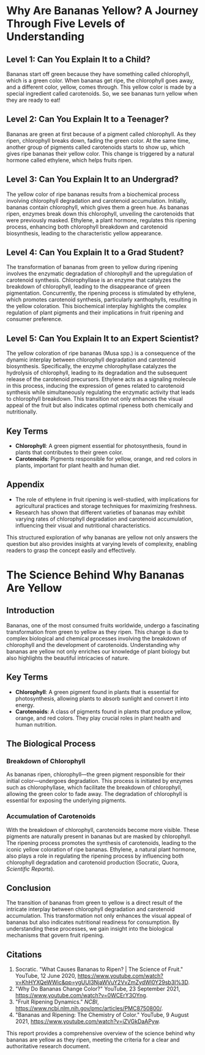 # Why Are Bananas Yellow? A Journey Through Five Levels of Understanding

## Level 1: Can You Explain It to a Child?
Bananas start off green because they have something called chlorophyll, which is a green color. When bananas get ripe, the chlorophyll goes away, and a different color, yellow, comes through. This yellow color is made by a special ingredient called carotenoids. So, we see bananas turn yellow when they are ready to eat!

## Level 2: Can You Explain It to a Teenager?
Bananas are green at first because of a pigment called chlorophyll. As they ripen, chlorophyll breaks down, fading the green color. At the same time, another group of pigments called carotenoids starts to show up, which gives ripe bananas their yellow color. This change is triggered by a natural hormone called ethylene, which helps fruits ripen.

## Level 3: Can You Explain It to an Undergrad?
The yellow color of ripe bananas results from a biochemical process involving chlorophyll degradation and carotenoid accumulation. Initially, bananas contain chlorophyll, which gives them a green hue. As bananas ripen, enzymes break down this chlorophyll, unveiling the carotenoids that were previously masked. Ethylene, a plant hormone, regulates this ripening process, enhancing both chlorophyll breakdown and carotenoid biosynthesis, leading to the characteristic yellow appearance.

## Level 4: Can You Explain It to a Grad Student?
The transformation of bananas from green to yellow during ripening involves the enzymatic degradation of chlorophyll and the upregulation of carotenoid synthesis. Chlorophyllase is an enzyme that catalyzes the breakdown of chlorophyll, leading to the disappearance of green pigmentation. Concurrently, the ripening process is stimulated by ethylene, which promotes carotenoid synthesis, particularly xanthophylls, resulting in the yellow coloration. This biochemical interplay highlights the complex regulation of plant pigments and their implications in fruit ripening and consumer preference.

## Level 5: Can You Explain It to an Expert Scientist?
The yellow coloration of ripe bananas (Musa spp.) is a consequence of the dynamic interplay between chlorophyll degradation and carotenoid biosynthesis. Specifically, the enzyme chlorophyllase catalyzes the hydrolysis of chlorophyll, leading to its degradation and the subsequent release of the carotenoid precursors. Ethylene acts as a signaling molecule in this process, inducing the expression of genes related to carotenoid synthesis while simultaneously regulating the enzymatic activity that leads to chlorophyll breakdown. This transition not only enhances the visual appeal of the fruit but also indicates optimal ripeness both chemically and nutritionally.

## Key Terms
- **Chlorophyll**: A green pigment essential for photosynthesis, found in plants that contributes to their green color.
- **Carotenoids**: Pigments responsible for yellow, orange, and red colors in plants, important for plant health and human diet.

## Appendix
- The role of ethylene in fruit ripening is well-studied, with implications for agricultural practices and storage techniques for maximizing freshness.
- Research has shown that different varieties of bananas may exhibit varying rates of chlorophyll degradation and carotenoid accumulation, influencing their visual and nutritional characteristics.

This structured exploration of why bananas are yellow not only answers the question but also provides insights at varying levels of complexity, enabling readers to grasp the concept easily and effectively.

# The Science Behind Why Bananas Are Yellow

## Introduction
Bananas, one of the most consumed fruits worldwide, undergo a fascinating transformation from green to yellow as they ripen. This change is due to complex biological and chemical processes involving the breakdown of chlorophyll and the development of carotenoids. Understanding why bananas are yellow not only enriches our knowledge of plant biology but also highlights the beautiful intricacies of nature.

## Key Terms
- **Chlorophyll**: A green pigment found in plants that is essential for photosynthesis, allowing plants to absorb sunlight and convert it into energy.
- **Carotenoids**: A class of pigments found in plants that produce yellow, orange, and red colors. They play crucial roles in plant health and human nutrition.

## The Biological Process

### Breakdown of Chlorophyll
As bananas ripen, chlorophyll—the green pigment responsible for their initial color—undergoes degradation. This process is initiated by enzymes such as chlorophyllase, which facilitate the breakdown of chlorophyll, allowing the green color to fade away. The degradation of chlorophyll is essential for exposing the underlying pigments.

### Accumulation of Carotenoids
With the breakdown of chlorophyll, carotenoids become more visible. These pigments are naturally present in bananas but are masked by chlorophyll. The ripening process promotes the synthesis of carotenoids, leading to the iconic yellow coloration of ripe bananas. Ethylene, a natural plant hormone, also plays a role in regulating the ripening process by influencing both chlorophyll degradation and carotenoid production (Socratic, Quora, *Scientific Reports*).

## Conclusion
The transition of bananas from green to yellow is a direct result of the intricate interplay between chlorophyll degradation and carotenoid accumulation. This transformation not only enhances the visual appeal of bananas but also indicates nutritional readiness for consumption. By understanding these processes, we gain insight into the biological mechanisms that govern fruit ripening.

## Citations
1. Socratic. "What Causes Bananas to Ripen? | The Science of Fruit." YouTube, 12 June 2020, https://www.youtube.com/watch?v=KhHYXQeWWic&pp=ygUUI3NjaWVuY2VvZmZydWl0Y29sb3I%3D.
2. "Why Do Bananas Change Color?" YouTube, 23 September 2021, https://www.youtube.com/watch?v=0WCErY3OYng.
3. "Fruit Ripening Dynamics." *NCBI*, https://www.ncbi.nlm.nih.gov/pmc/articles/PMC8750800/.
4. "Bananas and Ripening: The Chemistry of Color." YouTube, 9 August 2021, https://www.youtube.com/watch?v=iZVGkDaAPyw.

This report provides a comprehensive overview of the science behind why bananas are yellow as they ripen, meeting the criteria for a clear and authoritative research document.